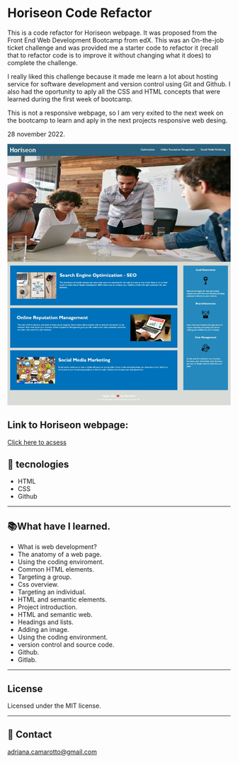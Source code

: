 # Horiseon Code Refactor

This is a code refactor for Horiseon webpage.
It was proposed from the Front End Web Development Bootcamp from edX.
This was an On-the-job ticket challenge and was provided me a starter code to refactor it (recall that to refactor code is to improve it without changing what it does) to complete the challenge.

I really liked this challenge because it made me learn a lot about hosting service for software development and version control using Git and Github. I also had the oportunity to aply all the CSS and HTML concepts that were learned during the first week of bootcamp.

This is not a responsive webpage, so I am very exited to the next week on the bootcamp to learn and aply in the next projects responsive web desing.

28 november 2022. 

![preview](./Assets/Web-Oriseon_adriana-camarotto.github.io.jpeg)

## Link to Horiseon webpage:
[Click here to acsess](https://adriana-camarotto.github.io/Horiseon-Code-Refactor/)
 
## 🚀 tecnologies

- HTML
- CSS
- Github

---

## 📚What have I learned.

- What is web development?
- The anatomy of a web page.
- Using the coding enviroment.
- Common HTML elements.
- Targeting a group.
- Css overview.
- Targeting an individual.
- HTML and semantic elements.
- Project introduction.
- HTML and semantic web.
- Headings and lists.
- Adding an image.
- Using the coding environment.
- version control and source code.
- Github.
- Gitlab.
---

## License
Licensed under the MIT license.

---

## 📧 Contact

adriana.camarotto@gmail.com